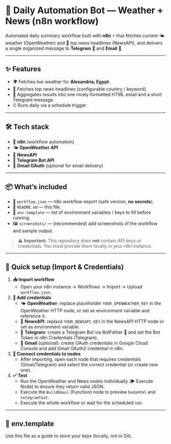 # 🤖 Daily Automation Bot — Weather + News (n8n workflow)

Automated daily summary workflow built with **n8n** ⚡ that fetches current 🌤 weather (OpenWeather) and 📰 top news headlines (NewsAPI), and delivers a single organized message to **Telegram** 💬 and **Email** 📧.

---

## ✨ Features
- 🌍 Fetches live weather for **Alexandria, Egypt**.
- 📰 Fetches top news headlines (configurable country / keyword).
- 📑 Aggregates results into one nicely formatted HTML email and a short Telegram message.
- ⏰ Runs daily via a schedule trigger.

---

## 🛠 Tech stack
- 🔄 **n8n** (workflow automation)
- 🌤 **OpenWeather API**
- 📰 **NewsAPI**
- 💬 **Telegram Bot API**
- 📧 **Gmail OAuth** (optional for email delivery)

---

## 📦 What’s included
- 📂 `workflow.json` — n8n workflow export (safe version, **no secrets**).
- 📝 `README.md` — this file.
- 🔑 `env.template` — list of environment variables / keys to fill before running.
- 🖼 `screenshots/` — (recommended) add screenshots of the workflow and sample output.

> ⚠️ **Important:** This repository does **not** contain API keys or credentials. You must provide them locally in your n8n instance.

---

## 🚀 Quick setup (Import & Credentials)
1. **📥 Import workflow**
   - Open your n8n instance → Workflows → Import → Upload `workflow.json`.
2. **🔑 Add credentials**
   - 🌤 **OpenWeather**: replace placeholder `YOUR_OPENWEATHER_KEY` in the OpenWeather HTTP node, or set as environment variable and reference it.
   - 📰 **NewsAPI**: replace `YOUR_NEWSAPI_KEY` in the NewsAPI HTTP node or set as environment variable.
   - 💬 **Telegram**: create a Telegram Bot via BotFather 🤖 and set the Bot Token in n8n Credentials (Telegram).
   - 📧 **Gmail** (optional): create OAuth credentials in Google Cloud Console and add Gmail OAuth2 credential in n8n.
3. **🔗 Connect credentials to nodes**
   - After importing, open each node that requires credentials (Gmail/Telegram) and select the correct credential (or create new one).
4. **✅ Test**
   - Run the OpenWeather and News nodes individually (▶️ Execute Node) to ensure they return valid JSON.
   - Execute the `BuildEmail` (Function) node to preview `bodyHtml` and `telegramText`.
   - Execute the whole workflow or wait for the scheduled run.

---

## 🧩 env.template
Use this file as a guide to store your keys (locally, not in Git).
